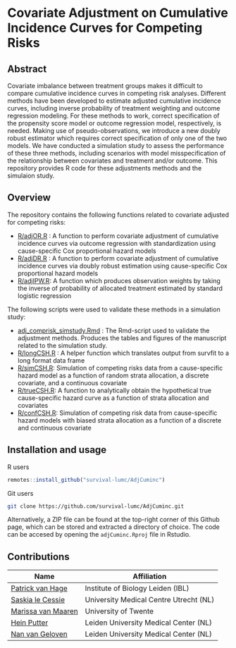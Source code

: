 # Covariate Adjustment on Cumulative Incidence Curves for Competing Risks

## Abstract

Covariate imbalance between treatment groups makes it difficult to compare cumulative incidence curves in competing risk analyses. Different methods have been developed to estimate adjusted cumulative incidence curves, including inverse probability of treatment weighting and outcome regression modeling. For these methods to work, correct specification of the propensity score model or outcome regression model, respectively, is needed. Making use of pseudo-observations, we introduce a new doubly robust estimator which requires correct specification of only one of the two models. We have conducted a simulation study to assess the performance of these three methods, including scenarios with model misspecification of the relationship between covariates and treatment and/or outcome. This repository provides R code for these adjustments methods and the simulaion study. 

## Overview

The repository contains the following functions related to covariate adjusted for competing risks:


+ [R/adjOR.R](R/adjOR.R) : A function to perform covariate adjustment of cumulative incidence curves via outcome regression with standardization using cause-specific Cox proportional hazard models
+ [R/adjDR.R](R/adjDR.R) : A function to perform covariate adjustment of cumulative incidence curves via doubly robust estimation using cause-specific Cox proportional hazard models
+ [R/adjIPW.R](R/adjIPW.R): A function which produces observation weights by taking the inverse of probability of allocated treatment estimated by standard logistic regression

The following scripts were used to validate these methods in a simulation study:

+ [adj_comprisk_simstudy.Rmd](adj_comprisk_simstudy.Rmd) : The Rmd-script used to validate the adjustment methods. Produces the tables and figures of the manuscript related to the simulation study.
+	[R/longCSH.R](R/longCSH.R) : A helper function which translates output from survfit to a long format data frame
+	[R/simCSH.R](R/simCSH.R): Simulation of competing risks data from a cause-specific hazard model as a function of random strata allocation, a discrete covariate, and a continuous covariate
+ [R/trueCSH.R](R/trueCSH.R): A function to analytically obtain the hypothetical true cause-specific hazard curve as a function of strata allocation and covariates 
+ [R/confCSH.R](R/confCSH.R): Simulation of competing risk data from cause-specific hazard models with biased strata allocation as a function of a discrete and continuous covariate

## Installation and usage

R users

```R
remotes::install_github("survival-lumc/AdjCuminc")
```

Git users 

```bash
git clone https://github.com/survival-lumc/AdjCuminc.git
```

Alternatively, a ZIP file can be found at the top-right corner of this Github page, which can be stored and extracted a directory of choice. 
The code can be accesed by opening the `adjCuminc.Rproj` file in Rstudio. 

## Contributions

| Name                                                         | Affiliation                           |
| ------------------------------------------------------------ | ------------------------------------- | 
| [Patrick van Hage](https://github.com/pvanhage/)  | Institute of Biology Leiden (IBL) | 
| [Saskia le Cessie](https://www.universiteitleiden.nl/medewerkers/saskia-le-cessie) | University Medical Centre Utrecht (NL)  |
| [Marissa van Maaren](https://research.utwente.nl/en/persons/marissa-c-van-maaren) | University of Twente |
| [Hein Putter](https://www.universiteitleiden.nl/en/staffmembers/hein-putter) | Leiden University Medical Center (NL) | 
| [Nan van Geloven](https://www.universiteitleiden.nl/medewerkers/nan-van-geloven) | Leiden University Medical Center (NL) |

